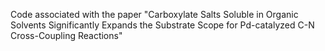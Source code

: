 Code associated with the paper "Carboxylate Salts Soluble in Organic Solvents  Significantly Expands the Substrate Scope for Pd-catalyzed C-N Cross-Coupling Reactions"